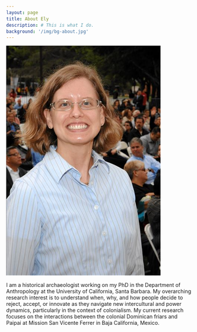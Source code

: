 ```yaml
---
layout: page
title: About Ely
description: # This is what I do.
background: '/img/bg-about.jpg'
---
```


![Ely Rareshide](/img/ER.jpg)

I am a historical archaeologist working on my PhD in the Department of Anthropology at the University of California, Santa Barbara. My overarching research interest is to understand when, why, and how people decide to reject, accept, or innovate as they navigate new intercultural and power dynamics, particularly in the context of colonialism. My current research focuses on the interactions between the colonial Dominican friars and Paipai at Mission San Vicente Ferrer in Baja California, Mexico.
